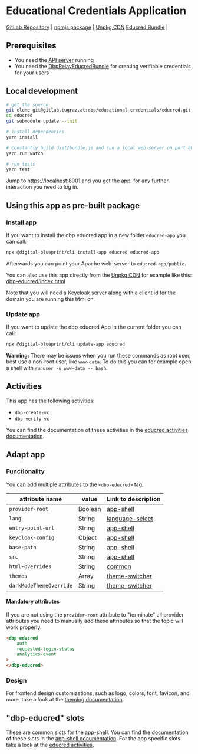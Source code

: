 # Educational Credentials Application



[GitLab Repository](https://gitlab.tugraz.at/dbp/educred/educred) |
[npmjs package](https://www.npmjs.com/package/@dbp-topics/educred) |
[Unpkg CDN](https://unpkg.com/browse/@dbp-topics/educred/)
[Educred Bundle](https://gitlab.tugraz.at/dbp/educational-credentials/relay-educationalcredentials-bundle) |

## Prerequisites

- You need the [API server](https://gitlab.tugraz.at/dbp/relay/dbp-relay-server-template) running
- You need the [DbpRelayEducredBundle](https://gitlab.tugraz.at/dbp/educational-credentials/relay-educationalcredentials-bundle) for creating verifiable credentials for your users

## Local development

```bash
# get the source
git clone git@gitlab.tugraz.at:dbp/educational-credentials/educred.git
cd educred
git submodule update --init

# install dependencies
yarn install

# constantly build dist/bundle.js and run a local web-server on port 8001 
yarn run watch

# run tests
yarn test
```

Jump to <https://localhost:8001> and you get the app, for any further interaction you need to log in.

## Using this app as pre-built package

### Install app

If you want to install the dbp educred app in a new folder `educred-app` you can call:

```bash
npx @digital-blueprint/cli install-app educred educred-app
```

Afterwards you can point your Apache web-server to `educred-app/public`.

You can also use this app directly from the [Unpkg CDN](https://unpkg.com/browse/@dbp-topics/educred/)
for example like this: [dbp-educred/index.html](https://gitlab.tugraz.at/dbp/educred/educred/-/tree/main/examples/dbp-educred/index.html)

Note that you will need a Keycloak server along with a client id for the domain you are running this html on.

### Update app

If you want to update the dbp educred App in the current folder you can call:

```bash
npx @digital-blueprint/cli update-app educred
```

**Warning:** There may be issues when you run these commands as root user, best use a non-root user, like `www-data`.
To do this you can for example open a shell with `runuser -u www-data -- bash`.

## Activities
This app has the following activities:
- `dbp-create-vc`
- `dbp-verify-vc`

You can find the documentation of these activities in the [educred activities documentation](https://gitlab.tugraz.at/dbp/educational-credentials/educred/-/tree/main/src).

## Adapt app

### Functionality
You can add multiple attributes to the `<dbp-educred>` tag.

| attribute name | value | Link to description |
|----------------|-------| ------------|
| `provider-root` | Boolean | [app-shell](https://gitlab.tugraz.at/dbp/web-components/toolkit/-/tree/master/packages/app-shell#attributes) |
| `lang`         | String | [language-select](https://gitlab.tugraz.at/dbp/web-components/toolkit/-/tree/master/packages/language-select#attributes) | 
| `entry-point-url` | String | [app-shell](https://gitlab.tugraz.at/dbp/web-components/toolkit/-/tree/master/packages/app-shell#attributes) |
| `keycloak-config` | Object | [app-shell](https://gitlab.tugraz.at/dbp/web-components/toolkit/-/tree/master/packages/app-shell#attributes) |
| `base-path` | String | [app-shell](https://gitlab.tugraz.at/dbp/web-components/toolkit/-/tree/master/packages/app-shell#attributes) |
| `src` | String | [app-shell](https://gitlab.tugraz.at/dbp/web-components/toolkit/-/tree/master/packages/app-shell#attributes) |
| `html-overrides` | String | [common](https://gitlab.tugraz.at/dbp/web-components/toolkit/-/tree/master/packages/common#overriding-slots-in-nested-web-components) |
| `themes` | Array | [theme-switcher](https://gitlab.tugraz.at/dbp/web-components/toolkit/-/tree/master/packages/theme-switcher#themes-attribute) |
| `darkModeThemeOverride` | String | [theme-switcher](https://gitlab.tugraz.at/dbp/web-components/toolkit/-/tree/master/packages/theme-switcher#themes-attribute) |


#### Mandatory attributes

If you are not using the `provider-root` attribute to "terminate" all provider attributes
you need to manually add these attributes so that the topic will work properly:

```html
<dbp-educred
    auth
    requested-login-status
    analytics-event
>
</dbp-educred>
```

### Design

For frontend design customizations, such as logo, colors, font, favicon, and more, take a look at the [theming documentation](https://dbp-demo.tugraz.at/dev-guide/frontend/theming/).


## "dbp-educred" slots

These are common slots for the app-shell. You can find the documentation of these slots in the [app-shell documentation](https://gitlab.tugraz.at/dbp/web-components/toolkit/-/tree/master/packages/app-shell).
For the app specific slots take a look at the [educred activities](https://gitlab.tugraz.at/dbp/educational-credentials/educred/-/tree/main/src).

